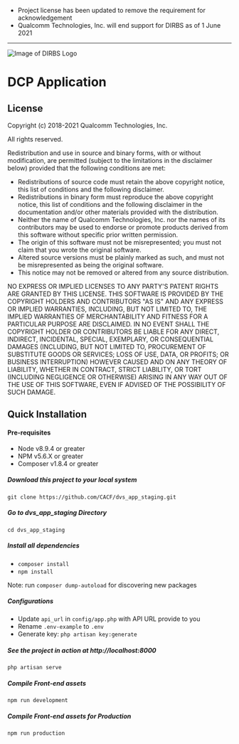 * Project license has been updated to remove the requirement for acknowledgement
* Qualcomm Technologies, Inc. will end support for DIRBS as of 1 June 2021
---

![Image of DIRBS Logo](https://avatars0.githubusercontent.com/u/42587891?s=100&v=4)

# DCP Application
## License
Copyright (c) 2018-2021 Qualcomm Technologies, Inc.

All rights reserved.

Redistribution and use in source and binary forms, with or without modification, are permitted (subject to the limitations in the disclaimer below) provided that the following conditions are met:

* Redistributions of source code must retain the above copyright notice, this list of conditions and the following disclaimer.
* Redistributions in binary form must reproduce the above copyright notice, this list of conditions and the following disclaimer in the documentation and/or other materials provided with the distribution.
* Neither the name of Qualcomm Technologies, Inc. nor the names of its contributors may be used to endorse or promote products derived from this software without specific prior written permission.
* The origin of this software must not be misrepresented; you must not claim that you wrote the original software.
* Altered source versions must be plainly marked as such, and must not be misrepresented as being the original software.
* This notice may not be removed or altered from any source distribution.

NO EXPRESS OR IMPLIED LICENSES TO ANY PARTY'S PATENT RIGHTS ARE GRANTED BY THIS LICENSE. THIS SOFTWARE IS PROVIDED BY THE COPYRIGHT HOLDERS AND CONTRIBUTORS "AS IS" AND ANY EXPRESS OR IMPLIED WARRANTIES, INCLUDING, BUT NOT LIMITED TO, THE IMPLIED WARRANTIES OF MERCHANTABILITY AND FITNESS FOR A PARTICULAR PURPOSE ARE DISCLAIMED. IN NO EVENT SHALL THE COPYRIGHT HOLDER OR CONTRIBUTORS BE LIABLE FOR ANY DIRECT, INDIRECT, INCIDENTAL, SPECIAL, EXEMPLARY, OR CONSEQUENTIAL DAMAGES (INCLUDING, BUT NOT LIMITED TO, PROCUREMENT OF SUBSTITUTE GOODS OR SERVICES; LOSS OF USE, DATA, OR PROFITS; OR BUSINESS INTERRUPTION) HOWEVER CAUSED AND ON ANY THEORY OF LIABILITY, WHETHER IN CONTRACT, STRICT LIABILITY, OR TORT (INCLUDING NEGLIGENCE OR OTHERWISE) ARISING IN ANY WAY OUT OF THE USE OF THIS SOFTWARE, EVEN IF ADVISED OF THE POSSIBILITY OF SUCH DAMAGE.

## Quick Installation

#### Pre-requisites
- Node v8.9.4 or greater
- NPM v5.6.X or greater
- Composer v1.8.4 or greater

##### Download this project to your local system
`git clone https://github.com/CACF/dvs_app_staging.git`

##### Go to dvs_app_staging Directory
`cd dvs_app_staging`

##### Install all dependencies
- `composer install`
- `npm install`

Note: run `composer dump-autoload` for discovering new packages

##### Configurations
- Update `api_url` in `config/app.php` with API URL provide to you
- Rename `.env-example` to `.env`
- Generate key: `php artisan key:generate`

##### See the project in action at http://localhost:8000
`php artisan serve`

##### Compile Front-end assets
`npm run development`

##### Compile Front-end assets for Production
`npm run production`
